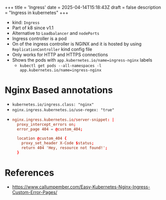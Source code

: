 +++
title = 'Ingress'
date = 2025-04-14T15:18:43Z
draft = false
description = "Ingress in kubernetes"
+++

- kind: `Ingress`
- Part of k8 since v1.1
- Alternative to `Loadbalancer` and `nodePorts`
- Ingress controller is a pod
- On of the ingress controller is NGINX and it is hosted by using `ReplicationController` kind config file
- Only works for HTTP and HTTPS connections
- Shows the pods with `app.kubernetes.io/name=ingress-nginx` labels
    - `kubectl get pods --all-namespaces -l app.kubernetes.io/name=ingress-nginx`

# Nginx Based annotations

- `kubernetes.io/ingress.class: "nginx"`
- `nginx.ingress.kubernetes.io/use-regex: "true"`
- 
  ```conf
  nginx.ingress.kubernetes.io/server-snippet: |
    proxy_intercept_errors on;
    error_page 404 = @custom_404;
      
    location @custom_404 {
      proxy_set_header X-Code $status;
      return 404 'Hey, resource not found!';
    }
  ```

# References

- https://www.callumpember.com/Easy-Kubernetes-Nginx-Ingress-Custom-Error-Pages/